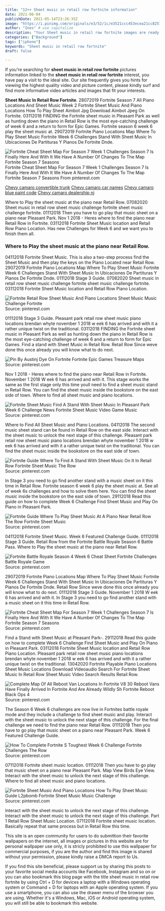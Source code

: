 ```yaml
---
title: "12++ Sheet music in retail row fortnite information"
date: 2021-06-04
publishDate: 2021-05-14T23:26:35Z
image: "https://i.pinimg.com/originals/e3/52/1c/e3521ccc453ecea21cc82571d8378da5.jpg"
author: "Ines" # use capitalize
description: "Your Sheet music in retail row fortnite images are ready. Sheet music in retail row fortnite are a topic that is being searched for and liked by netizens now. You can Find and Download the Sheet music in retail row fortnite files here. Find and Download all free images."
categories: ["Background"]
tags: ["iphone"]
keywords: "Sheet music in retail row fortnite"
draft: false

---
```


If you're searching for **sheet music in retail row fortnite** pictures information linked to the **sheet music in retail row fortnite** interest, you have pay a visit to the ideal  site.  Our site frequently  gives you  hints  for viewing  the highest  quality video and picture  content, please kindly surf and find more informative video articles and images  that fit your interests.

**Sheet Music In Retail Row Fortnite**. 28072019 Fortnite Season 7 All Piano Locations And Sheet Music Week 2 Fortnite Sheet Music And Piano Locations How To Play Sheet Aimbot Jpg Download Aimbot Jpeg On Fortnite. 03112018 FINDING the Fortnite sheet music in Pleasant Park as well as hunting down the piano in Retail Row is the most eye-catching challenge of week 6 and a return to form for Epic Games. Fortnite season 6 week 6 play the sheet music at. 29072019 Fortnite Piano Locations Map Where To Play Sheet Music Fortnite Week 6 Challenges Stand With Sheet Music In Ubicaciones De Partituras Y Pianos De Fortnite Dnde.

![Fortnite Cheat Sheet Map For Season 7 Week 1 Challenges Season 7 Is Finally Here And With It We Have A Number Of Changes To The Map Fortnite Season 7 Seasons](https://i.pinimg.com/originals/8b/c3/75/8bc3758b25f319b3d788ba01e0b7d3b7.jpg "Fortnite Cheat Sheet Map For Season 7 Week 1 Challenges Season 7 Is Finally Here And With It We Have A Number Of Changes To The Map Fortnite Season 7 Seasons")
Fortnite Cheat Sheet Map For Season 7 Week 1 Challenges Season 7 Is Finally Here And With It We Have A Number Of Changes To The Map Fortnite Season 7 Seasons From pinterest.com

[Chevy camaro convertible trunk](/chevy-camaro-convertible-trunk/)
[Chevy camaro car names](/chevy-camaro-car-names/)
[Chevy camaro blue paint code](/chevy-camaro-blue-paint-code/)
[Chevy camaro dealership nj](/chevy-camaro-dealership-nj/)

Where to Play the sheet music at the piano near Retail Row. 07082020 Sheet music in retail row sheet music challenge fortnite sheet music challenge fortnite. 01112018 Then you have to go play that music sheet on a piano near Pleasant Park. Nov 1 2018 - Heres where to find the piano near Retail Row in Fortnite. 03112018 Fortnite Sheet Music location and Retail Row Piano Location. Has new Challenges for Week 6 and we want you to finish them all.

### Where to Play the sheet music at the piano near Retail Row.

04112018 Fortnite Sheet Music. This is also a two-step process find the Sheet Music and then play the keys on the Piano Located near Retail Row. 29072019 Fortnite Piano Locations Map Where To Play Sheet Music Fortnite Week 6 Challenges Stand With Sheet Music In Ubicaciones De Partituras Y Pianos De Fortnite Dnde. 01112018 Stage 3 Guide. 07082020 Sheet music in retail row sheet music challenge fortnite sheet music challenge fortnite. 03112018 Fortnite Sheet Music location and Retail Row Piano Location.


![Fortnite Retail Row Sheet Music And Piano Locations Sheet Music Music Challenge Fortnite](https://i.pinimg.com/736x/b3/73/ba/b373ba8bc9a9670696ae14196678a89f.jpg "Fortnite Retail Row Sheet Music And Piano Locations Sheet Music Music Challenge Fortnite")
Source: pinterest.com

01112018 Stage 3 Guide. Pleasant park retail row sheet music piano locations brendan whyte november 1 2018 w eek 6 has arrived and with it a rather unique twist on the traditional. 03112018 FINDING the Fortnite sheet music in Pleasant Park as well as hunting down the piano in Retail Row is the most eye-catching challenge of week 6 and a return to form for Epic Games. Find a stand with Sheet Music in Retail Row. Retail Row Since weve done this once already you will know what to do next.

![Pin By Austinj Dye On Fortnite Fortnite Epic Games Treasure Maps](https://i.pinimg.com/originals/0e/a5/a6/0ea5a682381e6e3bca7297688cd5ad8c.jpg "Pin By Austinj Dye On Fortnite Fortnite Epic Games Treasure Maps")
Source: pinterest.com

Nov 1 2018 - Heres where to find the piano near Retail Row in Fortnite. November 1 2018 W eek 6 has arrived and with it. This stage works the same as the first stage only this time youll need to find a sheet music stand in Retail Row. You can find the sheet music inside the bookstore on the east side of town. Where to find all sheet music and piano locations.

![Fortnite Sheet Music Find A Stand With Sheet Music In Pleasant Park Week 6 Challenge News Fortnite Sheet Music Video Game Music](https://i.pinimg.com/736x/cc/bd/b1/ccbdb1b3db993f86001bc3cb8ba7dc81.jpg "Fortnite Sheet Music Find A Stand With Sheet Music In Pleasant Park Week 6 Challenge News Fortnite Sheet Music Video Game Music")
Source: pinterest.com

Where to Find All Sheet Music and Piano Locations. 04112018 The second music sheet stand can be found in Retail Row on the east side. Interact with the sheet music to unlock the next stage of this challenge. Pleasant park retail row sheet music piano locations brendan whyte november 1 2018 w eek 6 has arrived and with it a rather unique twist on the traditional. You can find the sheet music inside the bookstore on the east side of town.

![Fortnite Guide Where To Find A Stand With Sheet Music On It In Retail Row Fortnite Sheet Music The Row](https://i.pinimg.com/736x/a6/ab/fe/a6abfe7231222dd23db20faa7e66d382.jpg "Fortnite Guide Where To Find A Stand With Sheet Music On It In Retail Row Fortnite Sheet Music The Row")
Source: pinterest.com

In Stage 3 you need to go find another stand with a music sheet on it this time in Retail Row. Fortnite season 6 week 6 play the sheet music at. See all of week 6s challenges and how to solve them here. You can find the sheet music inside the bookstore on the east side of town. 29112018 Read this guide on how to complete Week 6 Challenge Find Sheet Music and Play On Piano in Pleasant Park.

![Fortnite Guide Where To Play Sheet Music At A Piano Near Retail Row The Row Fortnite Sheet Music](https://i.pinimg.com/736x/2d/02/97/2d029773eac368bb910b01c3a103dad6.jpg "Fortnite Guide Where To Play Sheet Music At A Piano Near Retail Row The Row Fortnite Sheet Music")
Source: pinterest.com

04112018 Fortnite Sheet Music. Week 6 Featured Challenge Guide. 01112018 Stage 3 Guide. Retail Row from the Fortnite Battle Royale Season 6 Battle Pass. Where to Play the sheet music at the piano near Retail Row.

![Fortnite Battle Royale Season 4 Week 6 Cheat Sheet Fortnite Challenges Battle Royale Game](https://i.pinimg.com/originals/f7/5f/68/f75f68e209ab90cace9fc37aec7965a8.jpg "Fortnite Battle Royale Season 4 Week 6 Cheat Sheet Fortnite Challenges Battle Royale Game")
Source: pinterest.com

29072019 Fortnite Piano Locations Map Where To Play Sheet Music Fortnite Week 6 Challenges Stand With Sheet Music In Ubicaciones De Partituras Y Pianos De Fortnite Dnde. Retail Row Since weve done this once already you will know what to do next. 01112018 Stage 3 Guide. November 1 2018 W eek 6 has arrived and with it. In Stage 3 you need to go find another stand with a music sheet on it this time in Retail Row.

![Fortnite Cheat Sheet Map For Season 7 Week 1 Challenges Season 7 Is Finally Here And With It We Have A Number Of Changes To The Map Fortnite Season 7 Seasons](https://i.pinimg.com/originals/8b/c3/75/8bc3758b25f319b3d788ba01e0b7d3b7.jpg "Fortnite Cheat Sheet Map For Season 7 Week 1 Challenges Season 7 Is Finally Here And With It We Have A Number Of Changes To The Map Fortnite Season 7 Seasons")
Source: pinterest.com

Find a Stand with Sheet Music at Pleasant Park-. 29112018 Read this guide on how to complete Week 6 Challenge Find Sheet Music and Play On Piano in Pleasant Park. 03112018 Fortnite Sheet Music location and Retail Row Piano Location. Pleasant park retail row sheet music piano locations brendan whyte november 1 2018 w eek 6 has arrived and with it a rather unique twist on the traditional. 13042020 Fortnite Playable Piano Locations Sheet Music Locations Download Videoaudio Search For Fortnite Sheet Music In Retail Row Sheet Music Video Search Results Retail Row.

![Complete Map Of All Reboot Van Locations In Fortnite V8 30 Reboot Vans Have Finally Arrived In Fortnite And Are Already Wildly Sh Fortnite Reboot Black Ops 4](https://i.pinimg.com/originals/10/ac/f4/10acf426962d08cd02c84dd818ceecd3.png "Complete Map Of All Reboot Van Locations In Fortnite V8 30 Reboot Vans Have Finally Arrived In Fortnite And Are Already Wildly Sh Fortnite Reboot Black Ops 4")
Source: pinterest.com

The Season 6 Week 6 challenges are now live in Fortnites battle royale mode and they include a challenge to find sheet music and play. Interact with the sheet music to unlock the next stage of this challenge. For the final challenge we need to find the piano near Retail Row. 01112018 Then you have to go play that music sheet on a piano near Pleasant Park. Week 6 Featured Challenge Guide.

![How To Complete Fortnite S Toughest Week 6 Challenge Fortnite Challenges The Row](https://i.pinimg.com/originals/e1/28/cd/e128cdeff76faa4504c4d50222f482a4.png "How To Complete Fortnite S Toughest Week 6 Challenge Fortnite Challenges The Row")
Source: pinterest.com

07112018 Fortnite sheet music location. 01112018 Then you have to go play that music sheet on a piano near Pleasant Park. Map View Birds Eye View. Interact with the sheet music to unlock the next stage of this challenge. Where to find all sheet music and piano locations.

![Fortnite Sheet Music And Piano Locations How To Play Sheet Music Guide L2pbomb Fortnite Sheet Music Music Challenge](https://i.pinimg.com/originals/e3/52/1c/e3521ccc453ecea21cc82571d8378da5.jpg "Fortnite Sheet Music And Piano Locations How To Play Sheet Music Guide L2pbomb Fortnite Sheet Music Music Challenge")
Source: pinterest.com

Interact with the sheet music to unlock the next stage of this challenge. Interact with the sheet music to unlock the next stage of this challenge. Part 1 Retail Row Sheet Music Location. 07112018 Fortnite sheet music location. Basically repeat that same process but in Retail Row this time.

This site is an open community for users to do submittion their favorite wallpapers on the internet, all images or pictures in this website are for personal wallpaper use only, it is stricly prohibited to use this wallpaper for commercial purposes, if you are the author and find this image is shared without your permission, please kindly raise a DMCA report to Us.

If you find this site beneficial, please support us by sharing this posts to your favorite social media accounts like Facebook, Instagram and so on or you can also bookmark this blog page with the title sheet music in retail row fortnite by using Ctrl + D for devices a laptop with a Windows operating system or Command + D for laptops with an Apple operating system. If you use a smartphone, you can also use the drawer menu of the browser you are using. Whether it's a Windows, Mac, iOS or Android operating system, you will still be able to bookmark this website.
